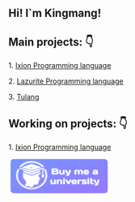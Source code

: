 <h2>Hi! I`m Kingmang!</h2>

<h2> Main projects: 👇</h2>

<p>1. <a href="https://github.com/IxionLang/Ixion">Ixion Programming language</a></p>

<p>2. <a href="https://github.com/ArtyomKingmang/Lazurite">Lazurite Programming language</a></p>

<p>3. <a href="https://github.com/ArtyomKingmang/Tulang">Tulang</a></p>


<h2> Working on projects: 👇</h2>

<p>1. <a href="https://github.com/IxionLang/Ixion">Ixion Programming language</a></p>

<img src="https://github.com/ArtyomKingmang/ArtyomKingmang/blob/main/logo.png" width="200" height = "70">

